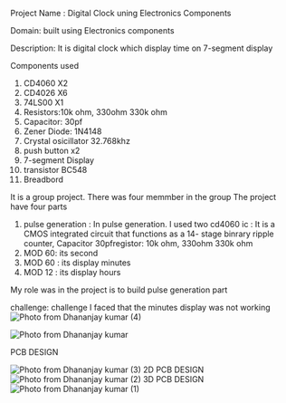 Project Name : Digital Clock uning Electronics Components 

Domain: built using Electronics components

Description: It is digital clock which display time on 7-segment display 

Components used 
1.  CD4060 X2
2.  CD4026 X6
3.  74LS00 X1
4.  Resistors:10k ohm, 330ohm 330k ohm
5.  Capacitor: 30pf
6.  Zener Diode: 1N4148
7.  Crystal osicillator 32.768khz
8.  push button x2
9.  7-segment Display
10.  transistor BC548
11.  Breadbord

It is a group project. There was four memmber in the group 
The project have four parts 
1. pulse generation : In pulse generation. I used two cd4060 ic : It is a CMOS integrated circuit that functions as a 14- stage binrary ripple counter, Capacitor 30pfregistor:  10k ohm, 330ohm 330k ohm
2. MOD 60: its second
3. MOD 60 : its display minutes
4. MOD 12 : its display hours


  My role was in the project is to build pulse generation part 

  challenge: challenge I faced that the minutes display was not working 
   ![Photo from Dhananjay kumar (4)](https://github.com/Dhananjaykp/electronics/assets/137052868/ef443350-db77-43d2-a129-a0a6cd87f076)

   ![Photo from Dhananjay kumar](https://github.com/Dhananjaykp/electronics/assets/137052868/a0be8c65-d0ce-4ef2-8e76-35e1454c901d)

PCB DESIGN 

![Photo from Dhananjay kumar (3)](https://github.com/Dhananjaykp/electronics/assets/137052868/6be33048-ec08-45fc-b115-bd9898c79a04)
2D PCB DESIGN
![Photo from Dhananjay kumar (2)](https://github.com/Dhananjaykp/electronics/assets/137052868/0d55831a-b2b7-455f-a576-20c7d387ee54)
3D PCB DESIGN
![Photo from Dhananjay kumar (1)](https://github.com/Dhananjaykp/electronics/assets/137052868/f58bda4a-5a49-485f-b58e-e754003e2a6f)

